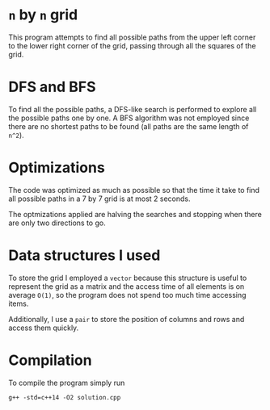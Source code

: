 # `n` by `n` grid
This program attempts to find all possible paths from the upper left corner
to the lower right corner of the grid, passing through all the squares of the grid.

# DFS and BFS
To find all the possible paths, a DFS-like search is performed to explore all the 
possible paths one by one. A BFS algorithm was not employed since there are no 
shortest paths to be found (all paths are the same length of `n^2`).

# Optimizations
The code was optimized as much as possible so that the time it take to find all
possible paths in a 7 by 7 grid is at most 2 seconds.

The optmizations applied are halving the searches and stopping when there are only
two directions to go.

# Data structures I used
To store the grid I employed a `vector` because this structure is useful to represent
the grid as a matrix and the access time of all elements is on average `O(1)`, so the
program does not spend too much time accessing items.

Additionally, I use a `pair` to store the position of columns and rows and access them
quickly.

# Compilation
To compile the program simply run
```
g++ -std=c++14 -O2 solution.cpp
```
